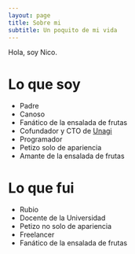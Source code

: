 ```yaml
---
layout: page
title: Sobre mi
subtitle: Un poquito de mi vida
---
```


Hola, soy  Nico.

# Lo que soy 
- Padre
- Canoso
- Fanático de la ensalada de frutas
- Cofundador y CTO de [Unagi](https://unagisoftware.com)
- Programador
- Petizo solo de apariencia
- Amante de la ensalada de frutas

# Lo que fui
- Rubio
- Docente de la Universidad
- Petizo no solo de apariencia
- Freelancer
- Fanático de la ensalada de frutas

